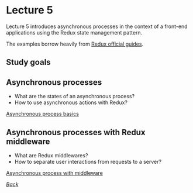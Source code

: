 # Lecture 5

Lecture 5 introduces asynchronous processes in the context of a front-end applications using the Redux state management pattern.

The examples borrow heavily from [Redux official guides](http://redux.js.org/).

## Study goals

## Asynchronous processes

* What are the states of an asynchronous process?
* How to use asynchronous actions with Redux?

[Asynchronous process basics](lecture_5/src/async_process_basics.md)

## Asynchronous processes with Redux middleware

* What are Redux middlewares?
* How to separate user interactions from requests to a server?

[Asynchronous process with middleware](lecture_5/src/async_process_with_middleware.md)

[_Back_](./)

